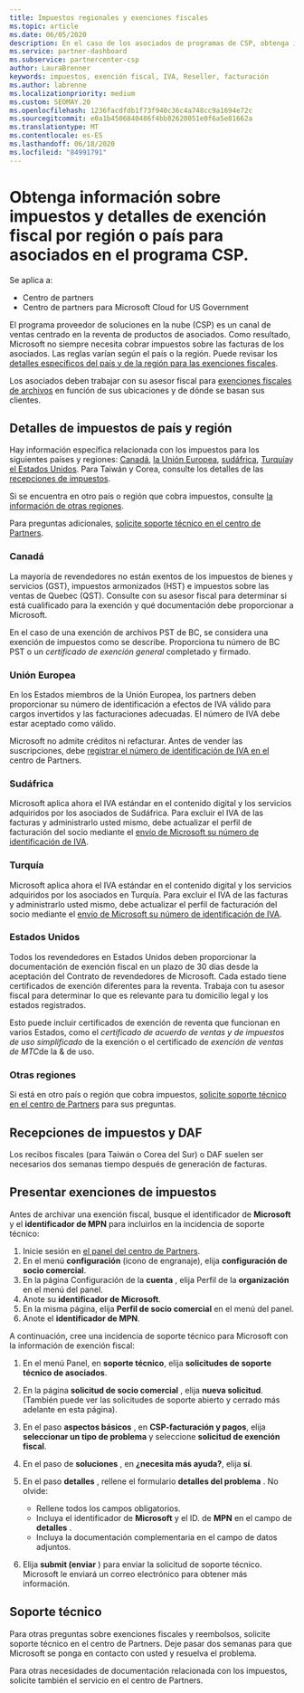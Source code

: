 ```yaml
---
title: Impuestos regionales y exenciones fiscales
ms.topic: article
ms.date: 06/05/2020
description: En el caso de los asociados de programas de CSP, obtenga información sobre las responsabilidades fiscales por región, cómo enviar exenciones fiscales para las ventas de CSP y cómo obtener soporte técnico para preguntas fiscales.
ms.service: partner-dashboard
ms.subservice: partnercenter-csp
author: LauraBrenner
keywords: impuestos, exención fiscal, IVA, Reseller, facturación
ms.author: labrenne
ms.localizationpriority: medium
ms.custom: SEOMAY.20
ms.openlocfilehash: 1236facdfdb1f73f940c36c4a748cc9a1694e72c
ms.sourcegitcommit: e0a1b4506840486f4bb82620051e0f6a5e81662a
ms.translationtype: MT
ms.contentlocale: es-ES
ms.lasthandoff: 06/18/2020
ms.locfileid: "84991791"
---
```

# <a name="read-about-taxes-and-tax-exemption-details-by-region-or-country-for-partners-in-the-csp-program"></a>Obtenga información sobre impuestos y detalles de exención fiscal por región o país para asociados en el programa CSP.

Se aplica a:

- Centro de partners
- Centro de partners para Microsoft Cloud for US Government

El programa proveedor de soluciones en la nube (CSP) es un canal de ventas centrado en la reventa de productos de asociados. Como resultado, Microsoft no siempre necesita cobrar impuestos sobre las facturas de los asociados. Las reglas varían según el país o la región. Puede revisar los [detalles específicos del país y de la región para las exenciones fiscales](#country-and-region-tax-details).

Los asociados deben trabajar con su asesor fiscal para [exenciones fiscales de archivos](#file-tax-exemptions) en función de sus ubicaciones y de dónde se basan sus clientes.

## <a name="country-and-region-tax-details"></a>Detalles de impuestos de país y región

Hay información específica relacionada con los impuestos para los siguientes países y regiones: [Canadá](#canada), [la Unión Europea](#european-union), [sudáfrica](#south-africa), [Turquía](#turkey)y [el Estados Unidos](#united-states). Para Taiwán y Corea, consulte los detalles de las [recepciones de impuestos](#tax-receipts-and-daf).

Si se encuentra en otro país o región que cobra impuestos, consulte [la información de otras regiones](#other-regions).

Para preguntas adicionales, [solicite soporte técnico en el centro de Partners](#support).

### <a name="canada"></a>Canadá

La mayoría de revendedores no están exentos de los impuestos de bienes y servicios (GST), impuestos armonizados (HST) e impuestos sobre las ventas de Quebec (QST). Consulte con su asesor fiscal para determinar si está cualificado para la exención y qué documentación debe proporcionar a Microsoft.

En el caso de una exención de archivos PST de BC, se considera una exención de impuestos como se describe. Proporciona tu número de BC PST o un *certificado de exención general* completado y firmado.

### <a name="european-union"></a>Unión Europea

En los Estados miembros de la Unión Europea, los partners deben proporcionar su número de identificación a efectos de IVA válido para cargos invertidos y las facturaciones adecuadas. El número de IVA debe estar aceptado como válido.

Microsoft no admite créditos ni refacturar. Antes de vender las suscripciones, debe [registrar el número de identificación de IVA en el](organization-tax-info.md) centro de Partners.

### <a name="south-africa"></a>Sudáfrica

Microsoft aplica ahora el IVA estándar en el contenido digital y los servicios adquiridos por los asociados de Sudáfrica. Para excluir el IVA de las facturas y administrarlo usted mismo, debe actualizar el perfil de facturación del socio mediante el [envío de Microsoft su número de identificación de IVA](organization-tax-info.md).

### <a name="turkey"></a>Turquía

Microsoft aplica ahora el IVA estándar en el contenido digital y los servicios adquiridos por los asociados en Turquía. Para excluir el IVA de las facturas y administrarlo usted mismo, debe actualizar el perfil de facturación del socio mediante el [envío de Microsoft su número de identificación de IVA](organization-tax-info.md).

### <a name="united-states"></a>Estados Unidos

Todos los revendedores en Estados Unidos deben proporcionar la documentación de exención fiscal en un plazo de 30 días desde la aceptación del Contrato de revendedores de Microsoft. Cada estado tiene certificados de exención diferentes para la reventa. Trabaja con tu asesor fiscal para determinar lo que es relevante para tu domicilio legal y los estados registrados.

Esto puede incluir certificados de exención de reventa que funcionan en varios Estados, como el *certificado de acuerdo de ventas y de impuestos de uso* *simplificado* de la exención o el certificado de *exención de ventas de MTC*de la & de uso.

### <a name="other-regions"></a>Otras regiones

Si está en otro país o región que cobra impuestos, [solicite soporte técnico en el centro de Partners](#support) para sus preguntas.

## <a name="tax-receipts-and-daf"></a>Recepciones de impuestos y DAF

Los recibos fiscales (para Taiwán o Corea del Sur) o DAF suelen ser necesarios dos semanas tiempo después de generación de facturas.

## <a name="file-tax-exemptions"></a>Presentar exenciones de impuestos

Antes de archivar una exención fiscal, busque el identificador de **Microsoft** y el **identificador de MPN** para incluirlos en la incidencia de soporte técnico:

1. Inicie sesión en [el panel del centro de Partners](https://partner.microsoft.com/dashboard/).
2. En el menú **configuración** (icono de engranaje), elija **configuración de socio comercial**.
3. En la página Configuración de la **cuenta** , elija Perfil de la **organización** en el menú del panel.
4. Anote su **identificador de Microsoft**.
5. En la misma página, elija **Perfil de socio comercial** en el menú del panel.
6. Anote el **identificador de MPN**.

A continuación, cree una incidencia de soporte técnico para Microsoft con la información de exención fiscal:

1. En el menú Panel, en **soporte técnico**, elija **solicitudes de soporte técnico de asociados**.
2. En la página **solicitud de socio comercial** , elija **nueva solicitud**. (También puede ver las solicitudes de soporte abierto y cerrado más adelante en esta página).
3. En el paso **aspectos básicos** , en **CSP-facturación y pagos**, elija **seleccionar un tipo de problema** y seleccione **solicitud de exención fiscal**.
4. En el paso de **soluciones** , en **¿necesita más ayuda?**, elija **sí**.
5. En el paso **detalles** , rellene el formulario **detalles del problema** . No olvide:

    - Rellene todos los campos obligatorios.
    - Incluya el identificador de **Microsoft** y el ID. de **MPN** en el campo de **detalles** .
    - Incluya la documentación complementaria en el campo de datos adjuntos.

6. Elija **submit (enviar** ) para enviar la solicitud de soporte técnico. Microsoft le enviará un correo electrónico para obtener más información.

## <a name="support"></a>Soporte técnico

Para otras preguntas sobre exenciones fiscales y reembolsos, solicite soporte técnico en el centro de Partners. Deje pasar dos semanas para que Microsoft se ponga en contacto con usted y resuelva el problema.

Para otras necesidades de documentación relacionada con los impuestos, solicite también el servicio en el centro de Partners.
